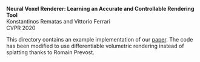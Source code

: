 **Neural Voxel Renderer:
Learning an Accurate and Controllable Rendering Tool**<br>
Konstantinos Rematas and Vittorio Ferrari<br>
CVPR 2020<br>

This directory contains an example implementation of our [paper](https://arxiv.org/abs/1912.04591). The code has
been modified to use differentiable volumetric rendering instead of splatting
thanks to Romain Prevost.
